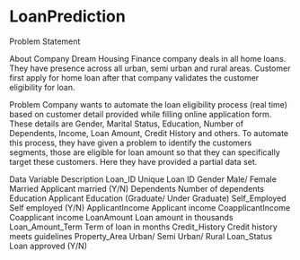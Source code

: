 # LoanPrediction

Problem Statement

About Company
Dream Housing Finance company deals in all home loans. They have presence across all urban, semi urban and rural areas. 
Customer first apply for home loan after that company validates the customer eligibility for loan.

Problem
Company wants to automate the loan eligibility process (real time) based on customer detail provided while filling online application form.
These details are Gender, Marital Status, Education, Number of Dependents, Income, Loan Amount, Credit History and others. 
To automate this process, they have given a problem to identify the customers segments, those are eligible for loan amount so that they can specifically target these customers. Here they have provided a partial data set.

Data
Variable            Description
Loan_ID             Unique Loan ID
Gender              Male/ Female
Married             Applicant married (Y/N)
Dependents          Number of dependents
Education           Applicant Education (Graduate/ Under Graduate)
Self_Employed       Self employed (Y/N)
ApplicantIncome     Applicant income
CoapplicantIncome   Coapplicant income
LoanAmount          Loan amount in thousands
Loan_Amount_Term    Term of loan in months
Credit_History      Credit history meets guidelines
Property_Area       Urban/ Semi Urban/ Rural
Loan_Status         Loan approved (Y/N)
